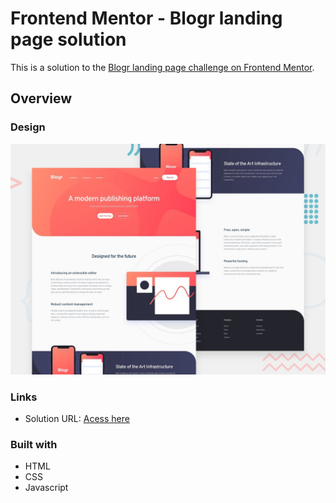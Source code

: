 # Frontend Mentor - Blogr landing page solution

This is a solution to the [Blogr landing page challenge on Frontend Mentor](https://www.frontendmentor.io/challenges/blogr-landing-page-EX2RLAApP).

## Overview

### Design

![Design preview for the Blogr landing page coding challenge](./design/desktop-preview.jpg)

### Links

- Solution URL: [Acess here](https://deborabrum.github.io/LandingPage-FrontendMentor-challenge/)

### Built with

- HTML
- CSS
- Javascript
